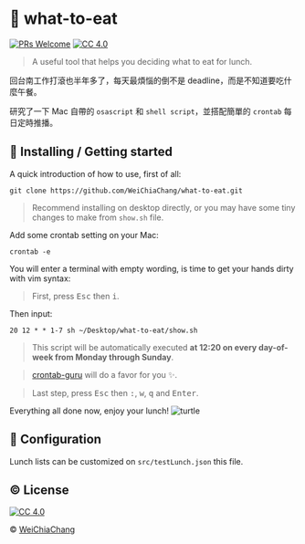# 🍴 what-to-eat
[![PRs Welcome](https://img.shields.io/badge/PRs-welcome-brightgreen.svg?style=flat-square)](http://makeapullrequest.com)
[![CC 4.0][license-image]][license-url]
> A useful tool that helps you deciding what to eat for lunch.

<p align="center">
 <img alt="what-to-eat" style="display: none; margin: 0 auto;" src="https://i.imgur.com/gU53hWD.gif">
</p>

回台南工作打滾也半年多了，每天最煩惱的倒不是 deadline，而是不知道要吃什麼午餐。

研究了一下 Mac 自帶的 `osascript` 和 `shell script`，並搭配簡單的 `crontab` 每日定時推播。


## 🎉 Installing / Getting started

A quick introduction of how to use, first of all:

```shell
git clone https://github.com/WeiChiaChang/what-to-eat.git
```

> Recommend installing on desktop directly, or you may have some tiny changes to make from `show.sh` file.

Add some crontab setting on your Mac:

```shell
crontab -e
```

You will enter a terminal with empty wording, is time to get your hands dirty with vim syntax:

> First, press <kbd>Esc</kbd> then <kbd>i</kbd>.

Then input:

```shell
20 12 * * 1-7 sh ~/Desktop/what-to-eat/show.sh
```

> This script will be automatically executed **at 12:20 on every day-of-week from Monday through Sunday**.

> [crontab-guru](https://crontab.guru/#20_12_*_*_1-7) will do a favor for you ✨.

> Last step, press <kbd>Esc</kbd> then <kbd>:</kbd>, <kbd>w</kbd>, <kbd>q</kbd> and <kbd>Enter</kbd>.

Everything all done now, enjoy your lunch! ![turtle](http://i.imgur.com/879dfXS.gif)

## 🔧 Configuration

Lunch lists can be customized on `src/testLunch.json` this file.

## ©️ License

[![CC 4.0][license-image]][license-url]

&copy; [WeiChiaChang](https://github.com/WeiChiaChang)

[license-url]: http://www.wtfpl.net
[license-image]: https://img.shields.io/badge/License-WTFPL%202.0-lightgrey.svg?style=flat-square
